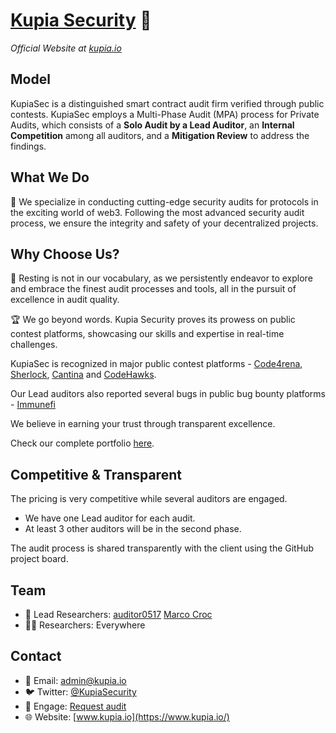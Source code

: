 # [Kupia Security](https://www.kupia.io/) 🔐
_Official Website at [kupia.io](https://www.kupia.io/)_

## Model
KupiaSec is a distinguished smart contract audit firm verified through public contests.
KupiaSec employs a Multi-Phase Audit (MPA) process for Private Audits, which consists of a **Solo Audit by a Lead Auditor**, an **Internal Competition** among all auditors, and a **Mitigation Review** to address the findings.

## What We Do
💎 We specialize in conducting cutting-edge security audits for protocols in the exciting world of web3.
Following the most advanced security audit process, we ensure the integrity and safety of your decentralized projects.

##  Why Choose Us?
🚀 Resting is not in our vocabulary, as we persistently endeavor to explore and embrace the finest audit processes and tools, all in the pursuit of excellence in audit quality.

🏆 We go beyond words. Kupia Security proves its prowess on public contest platforms, showcasing our skills and expertise in real-time challenges. 

KupiaSec is recognized in major public contest platforms - [Code4rena](https://code4rena.com/leaderboard), [Sherlock](https://audits.sherlock.xyz/leaderboard), [Cantina](https://cantina.xyz/u/KupiaSec) and [CodeHawks](https://profiles.cyfrin.io/u/kupiasec).

Our Lead auditors also reported several bugs in public bug bounty platforms - [Immunefi](https://immunefi.com/leaderboard/)

We believe in earning your trust through transparent excellence.

Check our complete portfolio [here](https://github.com/KupiaSec/portfolio).

## Competitive & Transparent
The pricing is very competitive while several auditors are engaged.
- We have one Lead auditor for each audit.
- At least 3 other auditors will be in the second phase.

The audit process is shared transparently with the client using the GitHub project board.

## Team
- 🥷 Lead Researchers: [auditor0517](https://twitter.com/auditor0517) [Marco Croc](https://twitter.com/malicator)
- 🧑‍💼 Researchers: Everywhere

## Contact
- 📧 Email: admin@kupia.io
- 🐦 Twitter: [@KupiaSecurity](https://twitter.com/KupiaSecurity)
- 🤝 Engage: [Request audit](https://tally.so/r/nWrWgR)
- 🌐 Website: [www.kupia.io](https://www.kupia.io/)
